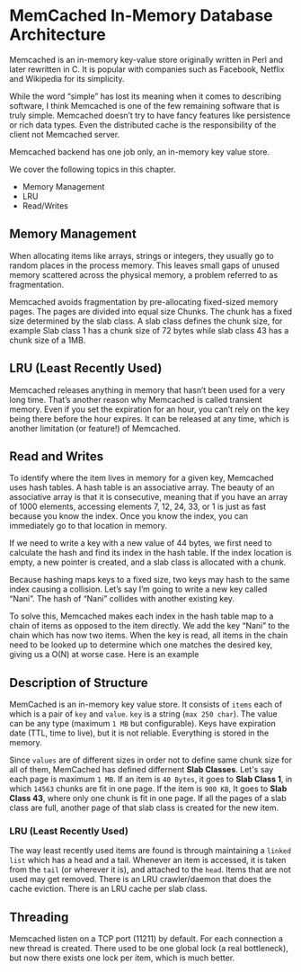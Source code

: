 # MemCached In-Memory Database Architecture

Memcached is an in-memory key-value store originally written in Perl and later rewritten in C. It is popular with companies such as Facebook, Netflix and Wikipedia for its simplicity.

While the word “simple” has lost its meaning when it comes to describing software, I think Memcached is one of the few remaining software that is truly simple. Memcached doesn’t try to have fancy features like persistence or rich data types. Even the distributed cache is the responsibility of the client not Memcached server.

Memcached backend has one job only, an in-memory key value store.

We cover the following topics in this chapter.
- Memory Management
- LRU
- Read/Writes

## Memory Management

When allocating items like arrays, strings or integers, they usually go to random places in the process memory. This leaves small gaps of unused memory scattered across the physical memory, a problem referred to as fragmentation.

Memcached avoids fragmentation by pre-allocating fixed-sized memory pages. The pages are divided into equal size Chunks. The chunk has a fixed size determined by the slab class. A slab class defines the chunk size, for example Slab class 1 has a chunk size of 72 bytes while slab class 43 has a chunk size of a 1MB.

## LRU (Least Recently Used)

Memcached releases anything in memory that hasn’t been used for a very long time. That’s another reason why Memcached is called transient memory. Even if you set the expiration for an hour, you can’t rely on the key being there before the hour expires. It can be released at any time, which is another limitation (or feature!) of Memcached.

## Read and Writes

To identify where the item lives in memory for a given key, Memcached uses hash tables. A hash table is an associative array. The beauty of an associative array is that it is consecutive, meaning that if you have an array of 1000 elements, accessing elements 7, 12, 24, 33, or 1 is just as fast because you know the index. Once you know the index, you can immediately go to that location in memory.

If we need to write a key with a new value of 44 bytes, we first need to calculate the hash and find its index in the hash table. If the index location is empty, a new pointer is created, and a slab class is allocated with a chunk. 

Because hashing maps keys to a fixed size, two keys may hash to the same index causing a collision. Let’s say I’m going to write a new key called “Nani”. The hash of “Nani” collides with another existing key.

To solve this, Memcached makes each index in the hash table map to a chain of items as opposed to the item directly. We add the key “Nani” to the chain which has now two items. When the key is read, all items in the chain need to be looked up to determine which one matches the desired key, giving us a O(N) at worse case. Here is an example

## Description of Structure

MemCached is an in-memory key value store. It consists of `items` each of which is a pair of `key` and `value`. `key` is a string (`max 250 char`). The value can be any type (maximum `1 MB` but configurable). Keys have expiration date (TTL, time to live), but it is not reliable. Everything is stored in the memory.

Since `values` are of different sizes in order not to define same chunk size for all of them, MemCached has defined differnent **Slab Classes**. Let's say each page is maximum `1 MB`. If an item is `40 Bytes`, it goes to **Slab Class 1**, in which `14563` chunks are fit in one page. If the item is `900 KB`, It goes to **Slab Class 43**, where only one chunk is fit in one page. If all the pages of a slab class are full, another page of that slab class is created for the new item.

### LRU (Least Recently Used)

The way least recently used items are found is through maintaining a `linked list` which has a head and a tail. Whenever an item is accessed, it is taken from the `tail` (or wherever it is), and attached to the `head`. Items that are not used may get removed. There is an LRU crawler/daemon that does the cache eviction. There is an LRU cache per slab class.

## Threading

Memcached listen on a TCP port (11211) by default. For each connection a new thread is created. There used to be one global lock (a real bottleneck), but now there exists one lock per item, which is much better.
